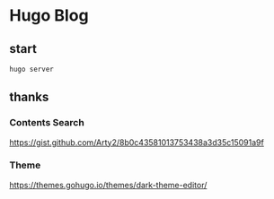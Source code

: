 # Hugo Blog

## start
```sh
hugo server
```

## thanks
### Contents Search
https://gist.github.com/Arty2/8b0c43581013753438a3d35c15091a9f

### Theme
https://themes.gohugo.io/themes/dark-theme-editor/
